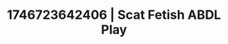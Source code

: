 ---
categories:
- Femme domination
- AI-generated
- Sensual slow talk
- Erotic silhouette
- NSFW role reversal
- Erotic duality
- ASMR
- Cosplay
image: /assets/images/1746723642406.jpeg
layout: post
seo:
  description: Featured content with premium ABDL Play, Scat Fetish. HD images available.
  keywords: ABDL Play, Scat Fetish
  og_image: /assets/images/1746723642406.jpeg
  schema_type: VisualArtwork
tags:
- ABDL Play
- Scat Fetish
- '#1746723642406'
title: 1746723642406 | Scat Fetish ABDL Play
---